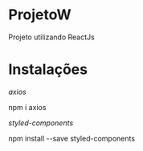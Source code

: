 # ProjetoW
Projeto utilizando ReactJs


# Instalações
 
*axios*

npm i axios

*styled-components*

npm install --save styled-components
